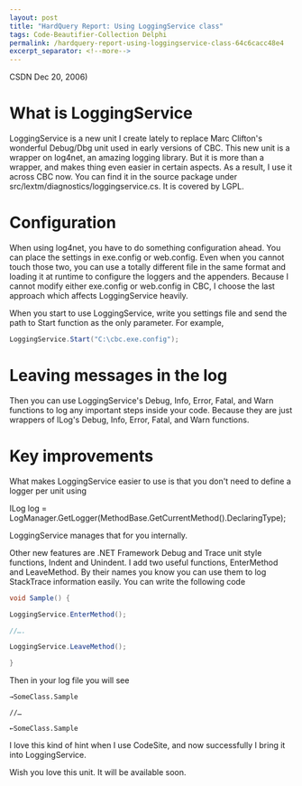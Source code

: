 ```yaml
---
layout: post
title: "HardQuery Report: Using LoggingService class"
tags: Code-Beautifier-Collection Delphi
permalink: /hardquery-report-using-loggingservice-class-64c6cacc48e4
excerpt_separator: <!--more-->
---
```

CSDN Dec 20, 2006)

# What is LoggingService

LoggingService is a new unit I create lately to replace Marc Clifton's wonderful Debug/Dbg unit used in early versions of CBC. This new unit is a wrapper on log4net, an amazing logging library. But it is more than a wrapper, and makes thing even easier in certain aspects. As a result, I use it across CBC now. You can find it in the source package under src/lextm/diagnostics/loggingservice.cs. It is covered by LGPL.
<!--more-->

# Configuration

When using log4net, you have to do something configuration ahead. You can place the settings in exe.config or web.config. Even when you cannot touch those two, you can use a totally different file in the same format and loading it at runtime to configure the loggers and the appenders. Because I cannot modify either exe.config or web.config in CBC, I choose the last approach which affects LoggingService heavily.

When you start to use LoggingService, write you settings file and send the path to Start function as the only parameter. For example,

```csharp
LoggingService.Start("C:\cbc.exe.config");
```

# Leaving messages in the log

Then you can use LoggingService's Debug, Info, Error, Fatal, and Warn functions to log any important steps inside your code. Because they are just wrappers of ILog's Debug, Info, Error, Fatal, and Warn functions.

# Key improvements

What makes LoggingService easier to use is that you don't need to define a logger per unit using

ILog log = LogManager.GetLogger(MethodBase.GetCurrentMethod().DeclaringType);

LoggingService manages that for you internally.

Other new features are .NET Framework Debug and Trace unit style functions, Indent and Unindent. I add two useful functions, EnterMethod and LeaveMethod. By their names you know you can use them to log StackTrace information easily. You can write the following code

```csharp
void Sample() {

LoggingService.EnterMethod();

//….

LoggingService.LeaveMethod();

}
```

Then in your log file you will see
``` text
→SomeClass.Sample

//…

←SomeClass.Sample
```

I love this kind of hint when I use CodeSite, and now successfully I bring it into LoggingService.

Wish you love this unit. It will be available soon.
